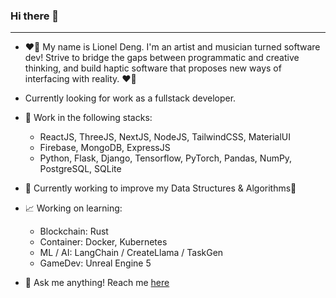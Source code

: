 ### Hi there 👋
---
+ ❤️‍🔥 My name is Lionel Deng. I'm an artist and musician turned software dev! Strive to bridge the gaps between programmatic and creative thinking, and build haptic software that proposes new ways of interfacing with reality. ❤️‍🔥
+ Currently looking for work as a fullstack developer.

+ 🦾 Work in the following stacks:
  + ReactJS, ThreeJS, NextJS, NodeJS, TailwindCSS, MaterialUI
  + Firebase, MongoDB, ExpressJS
  + Python, Flask, Django, Tensorflow, PyTorch, Pandas, NumPy, PostgreSQL, SQLite
    
+ 🌱 Currently working to improve my Data Structures & Algorithms🌻

+ 📈 Working on learning:
  + Blockchain: Rust
  + Container: Docker, Kubernetes
  + ML / AI: LangChain / CreateLlama / TaskGen
  + GameDev: Unreal Engine 5

+ 💭 Ask me anything! Reach me [here](https://www.lionel-deng.dev/)
<!--
**magnumdatura/magnumdatura** is a ✨ _special_ ✨ repository because its `README.md` (this file) appears on your GitHub profile.

Here are some ideas to get you started:

- 🔭 I’m currently working on ...
- 🌱 I’m currently learning ...
- 👯 I’m looking to collaborate on ...
- 🤔 I’m looking for help with ...
- 💬 Ask me about ...
- 📫 How to reach me: ...
- 😄 Pronouns: ...
- ⚡ Fun fact: ...
-->
